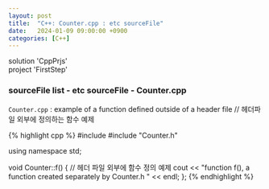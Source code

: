 ```yaml
---
layout: post
title:  "C++: Counter.cpp : etc sourceFile"
date:   2024-01-09 09:00:00 +0900
categories: [C++]
---
```


solution 'CppPrjs'   
project 'FirstStep'   
   
### sourceFile list - etc sourceFile - Counter.cpp   
`Counter.cpp` : example of a function defined outside of a header file // 헤더파일 외부에 정의하는 함수 예제   
   
{% highlight cpp %}
#include <iostream>
#include "Counter.h"

using namespace std;

void Counter::f() {				// 헤더 파일 외부에 함수 정의 예제
	cout << "function f(), a function created separately by Counter.h " << endl;
};
{% endhighlight %}
